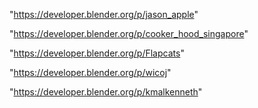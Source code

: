 "https://developer.blender.org/p/jason_apple"

"https://developer.blender.org/p/cooker_hood_singapore"

"https://developer.blender.org/p/Flapcats"

"https://developer.blender.org/p/wicoj"

"https://developer.blender.org/p/kmalkenneth"

 
